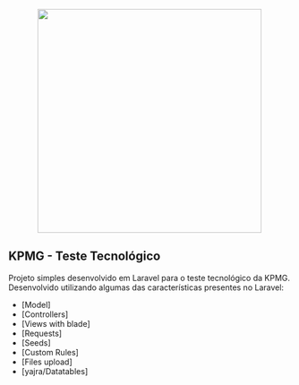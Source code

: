<p align="center"><a href="https://laravel.com" target="_blank"><img src="https://raw.githubusercontent.com/laravel/art/master/logo-lockup/5%20SVG/2%20CMYK/1%20Full%20Color/laravel-logolockup-cmyk-red.svg" width="400"></a></p>

## KPMG - Teste Tecnológico

Projeto simples desenvolvido em Laravel para o teste tecnológico da KPMG. Desenvolvido utilizando algumas das características presentes no Laravel:

- [Model]
- [Controllers]
- [Views with blade]
- [Requests]
- [Seeds]
- [Custom Rules]
- [Files upload]
- [yajra/Datatables]
